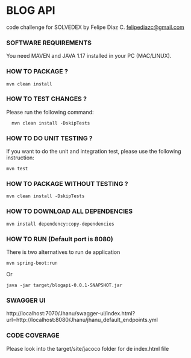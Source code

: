 # BLOG API

code challenge for SOLVEDEX by Felipe Díaz C. felipediazc@gmail.com

### SOFTWARE REQUIREMENTS

You need MAVEN and JAVA 1.17 installed in your PC (MAC/LINUX).

### HOW TO PACKAGE ?

    mvn clean install

### HOW TO TEST CHANGES ?

Please run the following command:

      mvn clean install -DskipTests


### HOW TO DO UNIT TESTING ?

If you want to do the unit and integration test, please use the following instruction:

    mvn test

### HOW TO PACKAGE WITHOUT TESTING ?

    mvn clean install -DskipTests


### HOW TO DOWNLOAD ALL DEPENDENCIES

    mvn install dependency:copy-dependencies

### HOW TO RUN (Default port is 8080)
There is two alternatives to run de application

    mvn spring-boot:run

Or 

    java -jar target/blogapi-0.0.1-SNAPSHOT.jar

### SWAGGER UI

http://localhost:7070/Jhanu/swagger-ui/index.html?url=http://localhost:8080/Jhanu/jhanu_default_endpoints.yml 

### CODE COVERAGE

Please look into the target/site/jacoco folder for de index.html file

